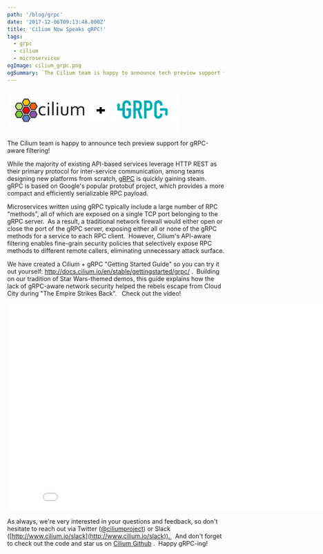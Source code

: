 ```yaml
---
path: '/blog/grpc'
date: '2017-12-06T09:13:48.000Z'
title: 'Cilium Now Speaks gRPC!'
tags:
  - grpc
  - cilium
  - microservices
ogImage: cilium_grpc.png
ogSummary: `The Cilium team is happy to announce tech preview support for gRPC-aware filtering!`
---
```


![](cilium_grpc.png)

The Cilium team is happy to announce tech preview support for gRPC-aware filtering!

While the majority of existing API-based services leverage HTTP REST as their primary protocol for inter-service communication, among teams designing new platforms from scratch, [gRPC](http://www.grpc.io) is quickly gaining steam.  gRPC is based on Google's popular protobuf project, which provides a more compact and efficiently serializable RPC payload.

Microservices written using gRPC typically include a large number of RPC "methods", all of which are exposed on a single TCP port belonging to the gRPC server.  As a result, a traditional network firewall would either open or close the port of the gRPC server, exposing either all or none of the gRPC methods for a service to each RPC client.  However, Cilium's API-aware filtering enables fine-grain security policies that selectively expose RPC methods to different remote callers, eliminating unnecessary attack surface.

We have created a Cilium + gRPC "Getting Started Guide" so you can try it out yourself: http://docs.cilium.io/en/stable/gettingstarted/grpc/ .  Building on our tradition of Star Wars-themed demos, this guide explains how the lack of gRPC-aware network security helped the rebels escape from Cloud City during "The Empire Strikes Back".   Check out the video!

<iframe src="//www.youtube.com/embed/-aUHGeBRDPU?wmode=opaque&amp;enablejsapi=1" height="480" width="854" scrolling="no" frameborder="0" allowfullscreen=""></iframe>

As always, we're very interested in your questions and feedback, so don't hesitate to reach out via Twitter ([@ciliumproject](https://twitter.com/ciliumproject)) or Slack ([http://www.cilium.io/slack](http://www.cilium.io/slack)).   And don't forget to check out the code and star us on [Cilium Github](http://github.com/cilium/cilium) .  Happy gRPC-ing!

